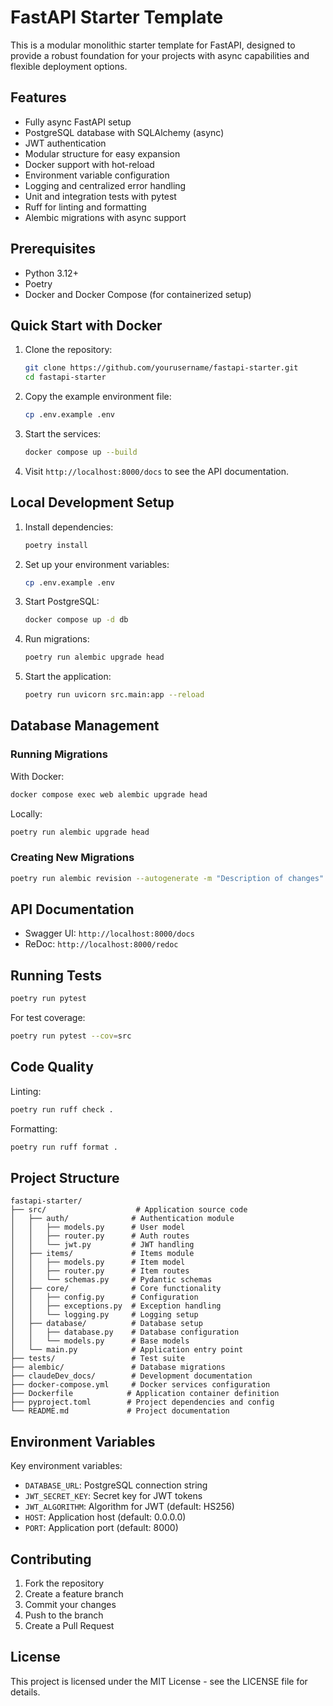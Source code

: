 # FastAPI Starter Template

This is a modular monolithic starter template for FastAPI, designed to provide a robust foundation for your projects with async capabilities and flexible deployment options.

## Features

- Fully async FastAPI setup
- PostgreSQL database with SQLAlchemy (async)
- JWT authentication
- Modular structure for easy expansion
- Docker support with hot-reload
- Environment variable configuration
- Logging and centralized error handling
- Unit and integration tests with pytest
- Ruff for linting and formatting
- Alembic migrations with async support

## Prerequisites

- Python 3.12+
- Poetry
- Docker and Docker Compose (for containerized setup)

## Quick Start with Docker

1. Clone the repository:

   ```bash
   git clone https://github.com/yourusername/fastapi-starter.git
   cd fastapi-starter
   ```

2. Copy the example environment file:

   ```bash
   cp .env.example .env
   ```

3. Start the services:

   ```bash
   docker compose up --build
   ```

4. Visit `http://localhost:8000/docs` to see the API documentation.

## Local Development Setup

1. Install dependencies:

   ```bash
   poetry install
   ```

2. Set up your environment variables:

   ```bash
   cp .env.example .env
   ```

3. Start PostgreSQL:

   ```bash
   docker compose up -d db
   ```

4. Run migrations:

   ```bash
   poetry run alembic upgrade head
   ```

5. Start the application:
   ```bash
   poetry run uvicorn src.main:app --reload
   ```

## Database Management

### Running Migrations

With Docker:

```bash
docker compose exec web alembic upgrade head
```

Locally:

```bash
poetry run alembic upgrade head
```

### Creating New Migrations

```bash
poetry run alembic revision --autogenerate -m "Description of changes"
```

## API Documentation

- Swagger UI: `http://localhost:8000/docs`
- ReDoc: `http://localhost:8000/redoc`

## Running Tests

```bash
poetry run pytest
```

For test coverage:

```bash
poetry run pytest --cov=src
```

## Code Quality

Linting:

```bash
poetry run ruff check .
```

Formatting:

```bash
poetry run ruff format .
```

## Project Structure

```
fastapi-starter/
├── src/                    # Application source code
│   ├── auth/              # Authentication module
│   │   ├── models.py      # User model
│   │   ├── router.py      # Auth routes
│   │   └── jwt.py         # JWT handling
│   ├── items/             # Items module
│   │   ├── models.py      # Item model
│   │   ├── router.py      # Item routes
│   │   └── schemas.py     # Pydantic schemas
│   ├── core/              # Core functionality
│   │   ├── config.py      # Configuration
│   │   ├── exceptions.py  # Exception handling
│   │   └── logging.py     # Logging setup
│   ├── database/          # Database setup
│   │   ├── database.py    # Database configuration
│   │   └── models.py      # Base models
│   └── main.py            # Application entry point
├── tests/                 # Test suite
├── alembic/               # Database migrations
├── claudeDev_docs/        # Development documentation
├── docker-compose.yml     # Docker services configuration
├── Dockerfile            # Application container definition
├── pyproject.toml        # Project dependencies and config
└── README.md             # Project documentation
```

## Environment Variables

Key environment variables:

- `DATABASE_URL`: PostgreSQL connection string
- `JWT_SECRET_KEY`: Secret key for JWT tokens
- `JWT_ALGORITHM`: Algorithm for JWT (default: HS256)
- `HOST`: Application host (default: 0.0.0.0)
- `PORT`: Application port (default: 8000)

## Contributing

1. Fork the repository
2. Create a feature branch
3. Commit your changes
4. Push to the branch
5. Create a Pull Request

## License

This project is licensed under the MIT License - see the LICENSE file for details.
